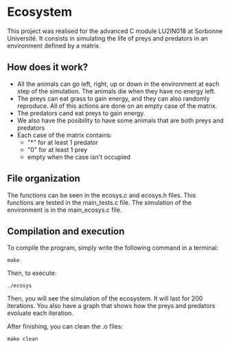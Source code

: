 # Ecosystem
This project was realised for the advanced C module LU2IN018 at Sorbonne Université. It consists in simulating the life of preys and predators in an environment defined by a matrix.
## How does it work?
  - All the animals can go left, right, up or down in the environment at each step of the simulation. The animals die when they have no energy left.
  - The preys can eat grass to gain energy, and they can also randomly reproduce. All of this actions are done on an empty case of the matrix.
  - The predators cand eat preys to gain energy.
  - We also have the posibility to have some animals that are both preys and predators
  - Each case of the matrix contains: 
      - "*" for at least 1 predator
      - "0" for at least 1 prey
      - empty when the case isn't occupied
      
## File organization      
The functions can be seen in the ecosys.c and ecosys.h files. This functions are tested in the main_tests.c file.
The simulation of the environment is in the main_ecosys.c file.

## Compilation and execution
To compile the program, simply write the following command in a terminal:
```
make
```
Then, to execute:
```
./ecosys
```
Then, you will see the simulation of the ecosystem. It will last for 200 iterations. You also have a graph that shows how the preys and predators evoluate each iteration.

After finishing, you can clean the .o files:
```
make clean
```

